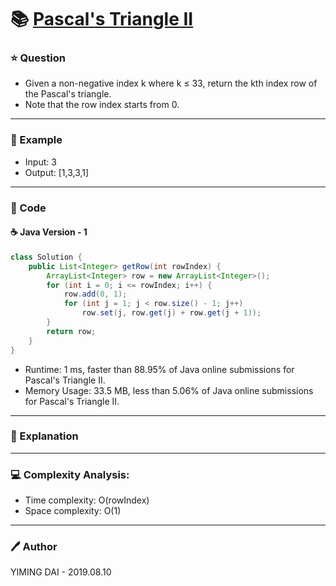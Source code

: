 # :books: [Pascal's Triangle II](https://leetcode.com/problems/pascals-triangle-ii/)

### :star: Question

- Given a non-negative index k where k ≤ 33, return the kth index row of the Pascal's triangle.
- Note that the row index starts from 0.

--- 

### :car: Example

- Input: 3
- Output: [1,3,3,1]

---

### :hammer: Code

#### :coffee: Java Version - 1

```java
class Solution {
    public List<Integer> getRow(int rowIndex) {
        ArrayList<Integer> row = new ArrayList<Integer>();
        for (int i = 0; i <= rowIndex; i++) {
            row.add(0, 1);
            for (int j = 1; j < row.size() - 1; j++)
                row.set(j, row.get(j) + row.get(j + 1));
        }
        return row;
    }
}
```

- Runtime: 1 ms, faster than 88.95% of Java online submissions for Pascal's Triangle II.
- Memory Usage: 33.5 MB, less than 5.06% of Java online submissions for Pascal's Triangle II.

---

### :pencil: Explanation



---

### :computer: Complexity Analysis:

- Time complexity: O(rowIndex)
- Space complexity: O(1)

---

### :pen: Author

YIMING DAI - 2019.08.10
